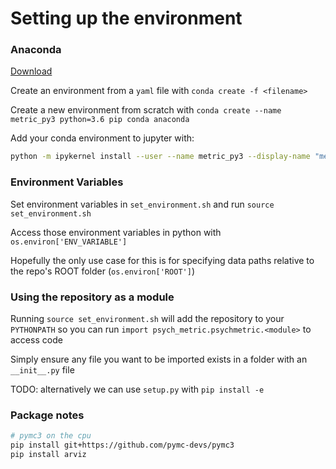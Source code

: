 # Setting up the environment

### Anaconda

[Download](https://www.anaconda.com/distribution/)

Create an environment from a `yaml` file with `conda create -f <filename>`

Create a new environment from scratch with `conda create --name metric_py3 python=3.6 pip conda anaconda`

Add your conda environment to jupyter with: 

```bash
python -m ipykernel install --user --name metric_py3 --display-name "metric_py3"
```

### Environment Variables

Set environment variables in `set_environment.sh` and run `source set_environment.sh`

Access those environment variables in python with `os.environ['ENV_VARIABLE']`

Hopefully the only use case for this is for specifying data paths relative to the repo's ROOT folder (`os.environ['ROOT']`)

### Using the repository as a module

Running `source set_environment.sh` will add the repository to your `PYTHONPATH` so you can run `import psych_metric.psychmetric.<module>` to access code

Simply ensure any file you want to be imported exists in a folder with an `__init__.py` file

TODO: alternatively we can use `setup.py` with `pip install -e`


### Package notes

```bash
# pymc3 on the cpu
pip install git+https://github.com/pymc-devs/pymc3
pip install arviz
```
